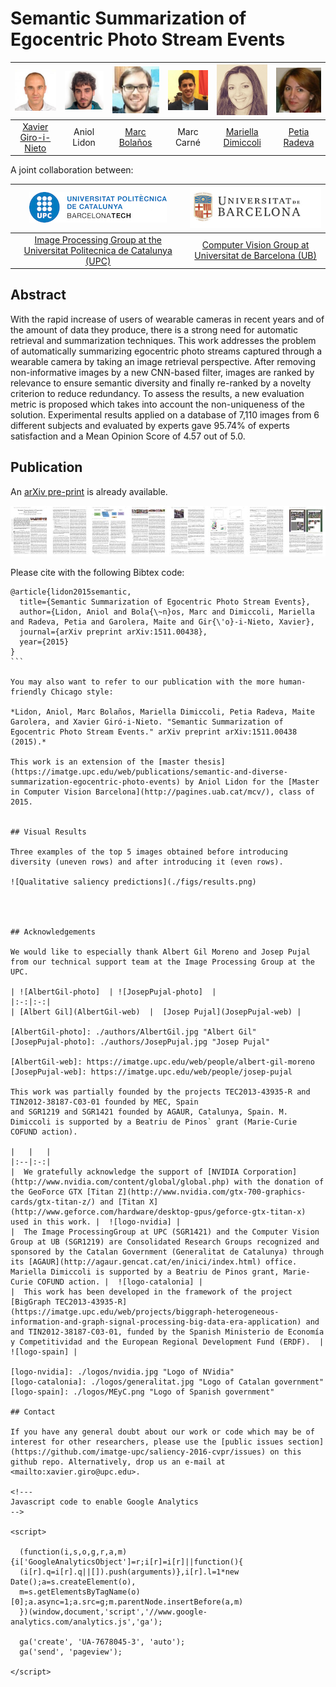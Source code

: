 # Semantic Summarization of Egocentric Photo Stream Events

| ![Xavier Giro-i-Nieto][XavierGiro-photo]  | ![Aniol Lidon][AniolLidon-photo]  | ![Marc Bolaños][MarcBolanos-photo] | ![Marc Carne][MarcCarne-photo] |  ![Mariella Dimiccoli][MariellaDimiccoli-photo] |  ![Petia Radeva][PetiaRadeva-photo]  |
|:-:|:-:|:-:|:-:|:-:|:-:|
| [Xavier Giro-i-Nieto][XavierGiro-web]  | Aniol Lidon  | [Marc Bolaños][MarcBolanos-web] | Marc Carné |  [Mariella Dimiccoli][MariellaDimiccoli-web]  | [Petia Radeva][PetiaRadeva-web]    |

[XavierGiro-photo]: ./authors/XavierGiro.jpg "Xavier Giro-i-Nieto"
[AniolLidon-photo]: ./authors/AnioLidon.jpg "Aniol Lidon"
[MarcBolanos-photo]: ./authors/MarcBolanos.jpg "Marc Bolaños"
[MarcCarne-photo]: ./authors/MarcCarne.jpg "Marc Carné"
[MariellaDimiccoli-photo]: ./authors/MariellaDimiccoli.jpg "Mariella Dimmicoli"
[PetiaRadeva-photo]: ./authors/PetiaRadeva.jpg "Petia Radeva"

[XavierGiro-web]: https://imatge.upc.edu/web/people/xavier-giro
[MarcBolanos-web]: http://www.ub.edu/cvub/member/marc-bolanos/
[MariellaDimiccoli-web]: http://www.ub.edu/bcnpcl/marielladimiccoli/index.html
[PetiaRadeva-web]: http://www.cvc.uab.es/~petia/



A joint collaboration between:

| ![logo-upc] | ![logo-ub] |
|:-:|:-:|
| [Image Processing Group at the Universitat Politecnica de Catalunya (UPC)][gpi-web] | [Computer Vision Group at Universitat de Barcelona (UB)][cvub-web] | 

[gpi-web]: https://imatge.upc.edu/web/ 
[cvub-web]: http://www.ub.edu/cvub/

[logo-upc]: ./logos/upc.jpg "Universitat Politecnica de Catalunya"
[logo-ub]: ./logos/ub.png "Universitat de Barcelona"


## Abstract

With the rapid increase of users of wearable cameras in recent years and of the amount of data they produce, there is a strong need for automatic retrieval and summarization techniques. This work addresses the problem of automatically summarizing egocentric photo streams captured through a wearable camera by taking an image retrieval perspective. After removing non-informative images by a new CNN-based filter, images are ranked by relevance to ensure semantic diversity and finally re-ranked by a novelty criterion to reduce redundancy. To assess the results, a new evaluation metric is proposed which takes into account the non-uniqueness of the solution. Experimental results applied on a database of 7,110 images from 6 different subjects and evaluated by experts gave 95.74% of experts satisfaction and a Mean Opinion Score of 4.57 out of 5.0.

## Publication

An [arXiv pre-print](http://arxiv.org/abs/1511.00438) is already available. 

![Image of the paper](./figs/paper.jpg)

Please cite with the following Bibtex code:

````
@article{lidon2015semantic,
  title={Semantic Summarization of Egocentric Photo Stream Events},
  author={Lidon, Aniol and Bola{\~n}os, Marc and Dimiccoli, Mariella and Radeva, Petia and Garolera, Maite and Gir{\'o}-i-Nieto, Xavier},
  journal={arXiv preprint arXiv:1511.00438},
  year={2015}
}
```

You may also want to refer to our publication with the more human-friendly Chicago style:

*Lidon, Aniol, Marc Bolaños, Mariella Dimiccoli, Petia Radeva, Maite Garolera, and Xavier Giró-i-Nieto. "Semantic Summarization of Egocentric Photo Stream Events." arXiv preprint arXiv:1511.00438 (2015).*

This work is an extension of the [master thesis](https://imatge.upc.edu/web/publications/semantic-and-diverse-summarization-egocentric-photo-events) by Aniol Lidon for the [Master in Computer Vision Barcelona](http://pagines.uab.cat/mcv/), class of 2015.


## Visual Results

Three examples of the top 5 images obtained before introducing diversity (uneven rows) and after introducing it (even rows).

![Qualitative saliency predictions](./figs/results.png)




## Acknowledgements

We would like to especially thank Albert Gil Moreno and Josep Pujal from our technical support team at the Image Processing Group at the UPC.

| ![AlbertGil-photo]  | ![JosepPujal-photo]  |
|:-:|:-:|
| [Albert Gil](AlbertGil-web)  |  [Josep Pujal](JosepPujal-web) |

[AlbertGil-photo]: ./authors/AlbertGil.jpg "Albert Gil"
[JosepPujal-photo]: ./authors/JosepPujal.jpg "Josep Pujal"

[AlbertGil-web]: https://imatge.upc.edu/web/people/albert-gil-moreno
[JosepPujal-web]: https://imatge.upc.edu/web/people/josep-pujal

This work was partially founded by the projects TEC2013-43935-R and TIN2012-38187-C03-01 founded by MEC, Spain
and SGR1219 and SGR1421 founded by AGAUR, Catalunya, Spain. M. Dimiccoli is supported by a Beatriu de Pinos` grant (Marie-Curie COFUND action). 

|   |   |
|:--|:-:|
|  We gratefully acknowledge the support of [NVIDIA Corporation](http://www.nvidia.com/content/global/global.php) with the donation of the GeoForce GTX [Titan Z](http://www.nvidia.com/gtx-700-graphics-cards/gtx-titan-z/) and [Titan X](http://www.geforce.com/hardware/desktop-gpus/geforce-gtx-titan-x) used in this work. |  ![logo-nvidia] |
|  The Image ProcessingGroup at UPC (SGR1421) and the Computer Vision Group at UB (SGR1219) are Consolidated Research Groups recognized and sponsored by the Catalan Government (Generalitat de Catalunya) through its [AGAUR](http://agaur.gencat.cat/en/inici/index.html) office. Mariella Dimiccoli is supported by a Beatriu de Pinos grant, Marie-Curie COFUND action. |  ![logo-catalonia] |
|  This work has been developed in the framework of the project [BigGraph TEC2013-43935-R](https://imatge.upc.edu/web/projects/biggraph-heterogeneous-information-and-graph-signal-processing-big-data-era-application) and and TIN2012-38187-C03-01, funded by the Spanish Ministerio de Economía y Competitividad and the European Regional Development Fund (ERDF).  | ![logo-spain] | 

[logo-nvidia]: ./logos/nvidia.jpg "Logo of NVidia"
[logo-catalonia]: ./logos/generalitat.jpg "Logo of Catalan government"
[logo-spain]: ./logos/MEyC.png "Logo of Spanish government"

## Contact

If you have any general doubt about our work or code which may be of interest for other researchers, please use the [public issues section](https://github.com/imatge-upc/saliency-2016-cvpr/issues) on this github repo. Alternatively, drop us an e-mail at <mailto:xavier.giro@upc.edu>.

<!---
Javascript code to enable Google Analytics
-->

<script>

  (function(i,s,o,g,r,a,m){i['GoogleAnalyticsObject']=r;i[r]=i[r]||function(){
  (i[r].q=i[r].q||[]).push(arguments)},i[r].l=1*new Date();a=s.createElement(o),
  m=s.getElementsByTagName(o)[0];a.async=1;a.src=g;m.parentNode.insertBefore(a,m)
  })(window,document,'script','//www.google-analytics.com/analytics.js','ga');

  ga('create', 'UA-7678045-3', 'auto');
  ga('send', 'pageview');

</script>
